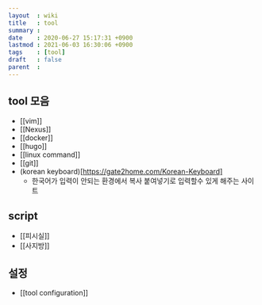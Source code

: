 ```yaml
---
layout  : wiki
title   : tool
summary :
date    : 2020-06-27 15:17:31 +0900
lastmod : 2021-06-03 16:30:06 +0900
tags    : [tool]
draft   : false
parent  :
---
```


## tool 모음
 * [[vim]]
 * [[Nexus]]
 * [[docker]]
 * [[hugo]]
 * [[linux command]]
 * [[git]]
 * (korean keyboard)[https://gate2home.com/Korean-Keyboard]
   * 한국어가 입력이 안되는 환경에서 복사 붙여넣기로 입력할수 있게 해주는 사이트

## script
 * [[피시실]]
 * [[사지방]]

## 설정
 * [[tool configuration]]
